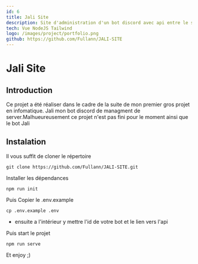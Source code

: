 ```yaml
---
id: 6
title: Jali Site
description: Site d'administration d'un bot discord avec api entre le site et le bot qui permet l'insertion de donnée dans un db.
tech: Vue NodeJS Tailwind 
logo: /images/project/portfolio.png
github: https://github.com/Fullann/JALI-SITE
---
```


# Jali Site

## Introduction
Ce projet a été réaliser dans le cadre de la suite de mon premier gros projet en infomatique. Jali mon bot discord de managment de server.Malhueureusement ce projet n'est pas fini pour le moment ainsi que le bot Jali

## Instalation
Il vous suffit de cloner le répertoire
```
git clone https://github.com/Fullann/JALI-SITE.git
 ```
Installer les dépendances
```
npm run init
```
Puis Copier le .env.example
```
cp .env.example .env
```
- ensuite a l'intérieur y mettre l'id de votre bot et le lien vers l'api

Puis start le projet
```
npm run serve
```
Et enjoy ;)